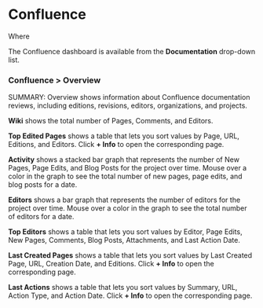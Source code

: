 # Confluence

Where

The Confluence dashboard is available from the **Documentation** drop-down list.

### Confluence &gt; Overview

SUMMARY: Overview shows information about Confluence documentation reviews, including editions, revisions, editors, organizations, and projects.

**Wiki** shows the total number of Pages, Comments, and Editors.

**Top Edited Pages** shows a table that lets you sort values by Page, URL, Editions, and Editors. Click **+ Info** to open the corresponding page.

**Activity** shows a stacked bar graph that represents the number of New Pages, Page Edits, and Blog Posts for the project over time. Mouse over a color in the graph to see the total number of new pages, page edits, and blog posts for a date.

**Editors** shows a bar graph that represents the number of editors for the project over time. Mouse over a color in the graph to see the total number of editors for a date.

**Top Editors** shows a table that lets you sort values by Editor, Page Edits, New Pages, Comments, Blog Posts, Attachments, and Last Action Date.

**Last Created Pages** shows a table that lets you sort values by Last Created Page, URL, Creation Date, and Editions. Click **+ Info** to open the corresponding page.

**Last Actions** shows a table that lets you sort values by Summary, URL, Action Type, and Action Date. Click **+ Info** to open the corresponding page.

